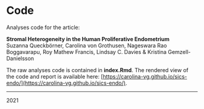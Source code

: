 # Code

Analyses code for the article: 

**Stromal Heterogeneity in the Human Proliferative Endometrium**  
Suzanna Queckbörner, Carolina von Grothusen, Nageswara Rao Boggavarapu, Roy Mathew Francis, Lindsay C. Davies & Kristina Gemzell-Danielsson

The raw analyses code is contained in **index.Rmd**. The rendered view of the code and report is available here: [https://carolina-vg.github.io/sics-endo/](https://carolina-vg.github.io/sics-endo/).

---

2021
